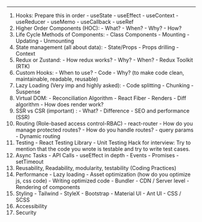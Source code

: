 ---  
1) Hooks: Prepare this in order - useState - useEffect - useContext - useReducer - useMemo - useCallback - useRef 
2) Higher Order Components (HOC): - What? - When? - Why? - How? 
3) Life Cycle Methods of Components: - Class Components - Mounting - Updating - Unmounting 
4) State management (all about data): - State/Props - Props drilling - Context 
5) Redux or Zustand: - How redux works? - Why? - When? - Redux Toolkit (RTK) 
6) Custom Hooks: - When to use? - Code - Why? (to make code clean, maintainable, readable, reusable) 
7) Lazy Loading (Very imp and highly asked): - Code splitting - Chunking - Suspense 
8) Virtual DOM: - Reconciliation Algorithm - React Fiber - Renders - Diff algorithm - How does render work? 
9) SSR vs CSR (important) : - What? - Difference - SEO and performance (SSR) 
10) Routing (Role-based access control-RBAC) - react-router - How do you manage protected routes? - How do you handle routes? - query params - Dynamic routing 
11) Testing - React Testing Library - Unit Testing Hack for interview: Try to mention that the code you wrote is testable and try to write test cases. 
12) Async Tasks - API Calls - useEffect in depth - Events - Promises - setTimeout 
13) Reusability, Readability, modularity, testability (Coding Practices) 
14) Performance - Lazy loading - Asset optimization (how do you optimize js, css code) - Writing optimized code - Bundler - CDN / Server level - Rendering of components 
15) Styling - Tailwind - StyleX - Bootstrap - Material UI - Ant UI - CSS / SCSS 
16) Accessibility 
17) Security